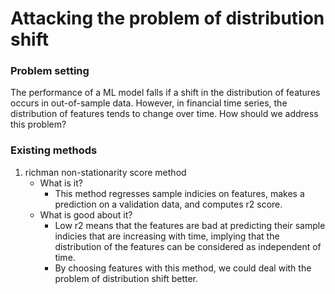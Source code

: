 # Attacking the problem of distribution shift

### Problem setting
The performance of a ML model falls if a shift in the distribution of features occurs in out-of-sample data. However, in financial time series, the distribution of features tends to change over time. How should we address this problem?

### Existing methods
1. richman non-stationarity score method
   - What is it?
     - This method regresses sample indicies on features, makes a prediction on a validation data, and computes r2 score. 
   - What is good about it?
     - Low r2 means that the features are bad at predicting their sample indicies that are increasing with time, implying that
       the distribution of the features can be considered as independent of time. 
     - By choosing features with this method, we could deal with the problem of distribution shift better. 
     
     
